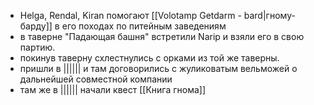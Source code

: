- Helga, Rendal, Kiran помогают [[Volotamp Getdarm - bard|гному-барду]] в его походах по питейным заведениям 
- в таверне "Падающая башня" встретили Narip и взяли его в свою партию.
- покинув таверну схлестнулись с орками из той же таверны.
- пришли в |||||| и там договорились с жуликоватым вельможей о дальнейшей совместной компании
- там же в |||||| начали квест [[Книга гнома]]

